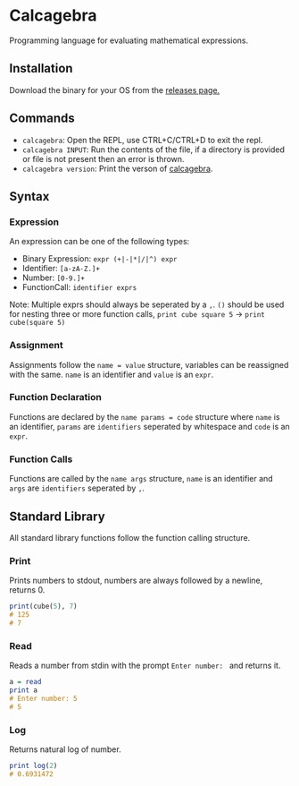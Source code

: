# Calcagebra

Programming language for evaluating mathematical expressions.

## Installation

Download the binary for your OS from the [releases page.](https://github.com/megatank58/calcagebra/releases/latest)

## Commands

* `calcagebra`: Open the REPL, use CTRL+C/CTRL+D to exit the repl.
* `calcagebra INPUT`: Run the contents of the file, if a directory is provided or file is not present then an error is thrown.
* `calcagebra version`: Print the verson of [calcagebra](https://github.com/megatank58/calcabegra).

## Syntax

### Expression

An expression can be one of the following types:

* Binary Expression: `expr (+|-|*|/|^) expr`
* Identifier: `[a-zA-Z.]+`
* Number: `[0-9.]+`
* FunctionCall: `identifier exprs`

Note: Multiple exprs should always be seperated by a `,`. `()` should be used for nesting three or more function calls, `print cube square 5` -> `print cube(square 5)`

### Assignment

Assignments follow the `name = value` structure, variables can be reassigned with the same. `name` is an identifier and `value` is an `expr`.

### Function Declaration

Functions are declared by the `name params = code` structure where `name` is an identifier, `params` are `identifiers` seperated by whitespace and `code` is an `expr`.

### Function Calls

Functions are called by the `name args` structure, `name` is an identifier and `args` are `identifiers` seperated by `,`.

## Standard Library

All standard library functions follow the function calling structure.

### Print
Prints numbers to stdout, numbers are always followed by a newline, returns 0.
```hs
print(cube(5), 7) 
# 125
# 7
```

### Read
Reads a number from stdin with the prompt `Enter number: ` and returns it.
```hs
a = read
print a
# Enter number: 5
# 5
```

### Log
Returns natural log of number.
```hs
print log(2)
# 0.6931472
```